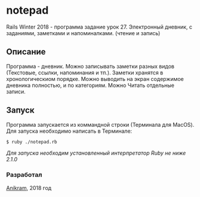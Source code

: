 # notepad
Rails Winter 2018 - программа задание урок 27.
Электронный дневник, с заданиями, заметками и напоминалками. (чтение и запись)

## Описание
Программа - дневник. Можно записывать заметки разных видов (Текстовые, ссылки, напоминания и тп.). 
Заметки хранятся в хронологическиом порядке. Можно выводить на экран содержимое дневника полностью, 
и по категориям. Можно Читать отдельные записи.

## Запуск
Программа запускается из коммандной строки (Терминала для MacOS). 
Для запуска необходимо написать в Терминале:

```bash
$ ruby ./notepad.rb
```
*Для запуска необходим установленный интерпретатор Ruby не ниже 2.1.0*

### Разработал
[Anikram](https://github.com/Anikram), 2018 год
